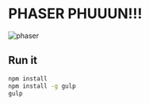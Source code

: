 # PHASER PHUUUN!!!

![phaser](http://i.giphy.com/VrM2A4nTRXGoM.gif)

## Run it

```sh
npm install
npm install -g gulp
gulp
```
